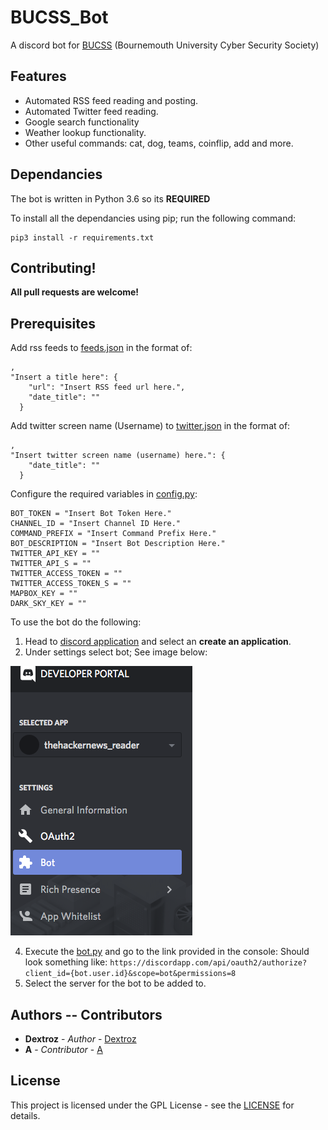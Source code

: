 # BUCSS_Bot
A discord bot for [BUCSS](https://www.bucss.net/) (Bournemouth University Cyber Security Society)

## Features

* Automated RSS feed reading and posting.
* Automated Twitter feed reading.
* Google search functionality
* Weather lookup functionality.
* Other useful commands: cat, dog, teams, coinflip, add and more.

## Dependancies
The bot is written in Python 3.6 so its **REQUIRED**

To install all the dependancies using pip; run the following command:
```
pip3 install -r requirements.txt
```

## Contributing!
**All pull requests are welcome!**

## Prerequisites

Add rss feeds to [feeds.json](feeds.json) in the format of:
```
,
"Insert a title here": {
    "url": "Insert RSS feed url here.",
    "date_title": ""
  }
```

Add twitter screen name (Username) to [twitter.json](twitter.json) in the format of:
```
,
"Insert twitter screen name (username) here.": {
    "date_title": ""
  }
```

Configure the required variables in [config.py](config.py):
```
BOT_TOKEN = "Insert Bot Token Here."
CHANNEL_ID = "Insert Channel ID Here."
COMMAND_PREFIX = "Insert Command Prefix Here."
BOT_DESCRIPTION = "Insert Bot Description Here."
TWITTER_API_KEY = ""
TWITTER_API_S = ""
TWITTER_ACCESS_TOKEN = ""
TWITTER_ACCESS_TOKEN_S = ""
MAPBOX_KEY = ""
DARK_SKY_KEY = ""
```

To use the bot do the following:

1. Head to [discord application](https://discordapp.com/developers/applications/) and select an **create an application**.
2. Under settings select bot; See image below:

![bot.png](bot.png)

4. Execute the [bot.py](bot.py) and go to the link provided in the console:
    Should look something like: `https://discordapp.com/api/oauth2/authorize?client_id={bot.user.id}&scope=bot&permissions=8`
5. Select the server for the bot to be added to.

## Authors -- Contributors

* **Dextroz** - *Author* - [Dextroz](https://github.com/Dextroz)
* **A** - *Contributor* - [A](https://github.com/s5003597)

## License

This project is licensed under the GPL License - see the [LICENSE](LICENSE) for details.